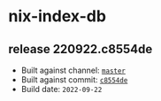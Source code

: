 # nix-index-db
## release 220922.c8554de
- Built against channel: [`master`](https://github.com/nixos/nixpkgs/tree/master)
- Built against commit: [`c8554de`](https://github.com/NixOS/nixpkgs/commit/c8554deb5003c55a197effbad4b515420415e7b4)
- Build date: `2022-09-22`
